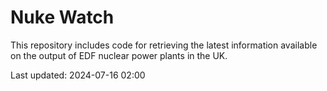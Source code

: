 # Nuke Watch

This repository includes code for retrieving the latest information available on the output of EDF nuclear power plants in the UK.

Last updated: 2024-07-16 02:00